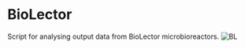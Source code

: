 # BioLector
Script for analysing output data from BioLector microbioreactors. 
![BL](https://github.com/user-attachments/assets/f99bfb1e-ffdf-42cf-a794-ac2d631658eb)
